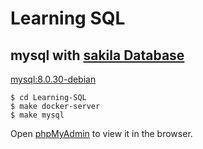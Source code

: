 # Learning SQL
## mysql with [sakila Database](https://dev.mysql.com/doc/sakila/en/)
[mysql:8.0.30-debian](https://hub.docker.com/layers/library/mysql/8.0.30-debian/images/sha256-2506c5888811a468d1bb01f18ef37a7a13847122c7e48e9ad1ba013b9b8c52fe?context=explore)


```
$ cd Learning-SQL
$ make docker-server
$ make mysql
```

Open [phpMyAdmin](http://localhost:8080) to view it in the browser.
